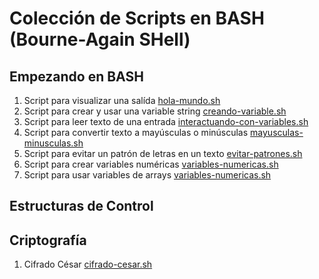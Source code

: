 # Colección de Scripts en BASH (Bourne-Again SHell)
## Empezando en BASH

1. Script para visualizar una salída [hola-mundo.sh](https://github.com/RonyRecalde/Bash-Scripts/blob/main/Scripts%20para%20Iniciantes/hola-mundo.sh)
2. Script para crear y usar una variable string [creando-variable.sh](https://github.com/RonyRecalde/Bash-Scripts/blob/main/Scripts%20para%20Iniciantes/creando-variable.sh)
3. Script para leer texto de una entrada [interactuando-con-variables.sh](https://github.com/RonyRecalde/Bash-Scripts/blob/main/Scripts%20para%20Iniciantes/interactuando-con-variables.sh)
4. Script para convertir texto a mayúsculas o minúsculas [mayusculas-minusculas.sh](https://github.com/RonyRecalde/Bash-Scripts-Spanish/blob/main/Scripts%20para%20Iniciantes/mayusculas-minusculas.sh)
5. Script para evitar un patrón de letras en un texto [evitar-patrones.sh](https://github.com/RonyRecalde/Bash-Scripts-Spanish/blob/main/Scripts%20para%20Iniciantes/evitar-patrones)
6. Script para crear variables numéricas [variables-numericas.sh](https://github.com/RonyRecalde/Bash-Scripts/blob/main/Scripts%20para%20Iniciantes/variables-numericas.sh)
7. Script para usar variables de arrays [variables-numericas.sh](https://github.com/RonyRecalde/Bash-Scripts-Spanish/blob/main/Scripts%20para%20Iniciantes/variables-arrays.sh)


## Estructuras de Control

## Criptografía
1. Cifrado César [cifrado-cesar.sh](https://github.com/RonyRecalde/Bash-Scripts-Spanish/blob/main/Criptograf%C3%ADa/cifrado-cesar.sh)
